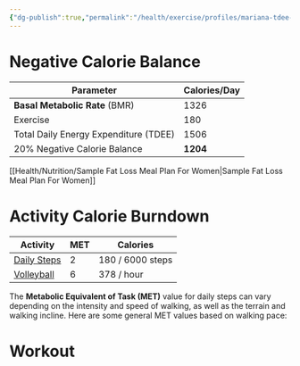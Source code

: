 ```yaml
---
{"dg-publish":true,"permalink":"/health/exercise/profiles/mariana-tdee-profile/","created":"10:40 pm"}
---
```



# Negative Calorie Balance

| Parameter                             | Calories/Day |
| ------------------------------------- | ------------ |
| **Basal Metabolic Rate** (BMR)        | 1326         |
| Exercise                              | 180          |
| Total Daily Energy Expenditure (TDEE) | 1506         |
| 20% Negative Calorie Balance          | **1204**     |

[[Health/Nutrition/Sample Fat Loss Meal Plan For Women\|Sample Fat Loss Meal Plan For Women]]

# Activity Calorie Burndown

| Activity                                                                                          | MET | Calories         |
| ------------------------------------------------------------------------------------------------- | --- | ---------------- |
| [Daily Steps](https://www.omnicalculator.com/sports/steps-to-calories)                            | 2   | 180 / 6000 steps |
| [Volleyball](https://captaincalculator.com/health/calorie/calories-burned-volleyball-calculator/) | 6   | 378 / hour       |

The **Metabolic Equivalent of Task (MET)** value for daily steps can vary depending on the intensity and speed of walking, as well as the terrain and walking incline. Here are some general MET values based on walking pace:

# Workout